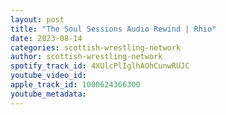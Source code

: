 ```yaml
---
layout: post
title: "The Soul Sessions Audio Rewind | Rhio"
date: 2023-08-14
categories: scottish-wrestling-network
author: scottish-wrestling-network
spotify_track_id: 4XUlcPlIglhAOhCunwRUJC
youtube_video_id: 
apple_track_id: 1000624366300
youtube_metadata: 
---
```

